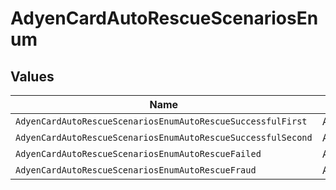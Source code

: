 # AdyenCardAutoRescueScenariosEnum


## Values

| Name                                                         | Value                                                        |
| ------------------------------------------------------------ | ------------------------------------------------------------ |
| `AdyenCardAutoRescueScenariosEnumAutoRescueSuccessfulFirst`  | AutoRescueSuccessfulFirst                                    |
| `AdyenCardAutoRescueScenariosEnumAutoRescueSuccessfulSecond` | AutoRescueSuccessfulSecond                                   |
| `AdyenCardAutoRescueScenariosEnumAutoRescueFailed`           | AutoRescueFailed                                             |
| `AdyenCardAutoRescueScenariosEnumAutoRescueFraud`            | AutoRescueFraud                                              |
